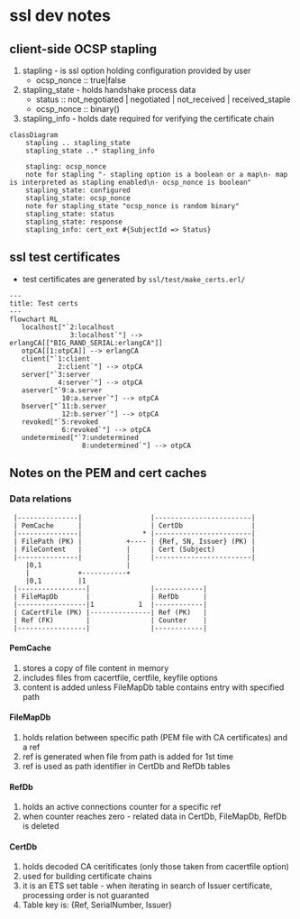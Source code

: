 <!--
%% %CopyrightBegin%
%%
%% SPDX-License-Identifier: Apache-2.0
%%
%% Copyright Ericsson AB 2024-2025. All Rights Reserved.
%%
%% Licensed under the Apache License, Version 2.0 (the "License");
%% you may not use this file except in compliance with the License.
%% You may obtain a copy of the License at
%%
%%     http://www.apache.org/licenses/LICENSE-2.0
%%
%% Unless required by applicable law or agreed to in writing, software
%% distributed under the License is distributed on an "AS IS" BASIS,
%% WITHOUT WARRANTIES OR CONDITIONS OF ANY KIND, either express or implied.
%% See the License for the specific language governing permissions and
%% limitations under the License.
%%
%% %CopyrightEnd%
-->
# ssl dev notes
## client-side OCSP stapling
1. stapling - is ssl option holding configuration provided by user
   - ocsp_nonce :: true|false
2. stapling_state - holds handshake process data
   - status :: not_negotiated | negotiated | not_received | received_staple
   - ocsp_nonce :: binary()
3. stapling_info - holds date required for verifying the certificate chain

```mermaid
classDiagram
    stapling .. stapling_state
    stapling_state ..* stapling_info

    stapling: ocsp_nonce
    note for stapling "- stapling option is a boolean or a map\n- map is interpreted as stapling enabled\n- ocsp_nonce is boolean"
    stapling_state: configured
    stapling_state: ocsp_nonce
    note for stapling_state "ocsp_nonce is random binary"
    stapling_state: status
    stapling_state: response
    stapling_info: cert_ext #{SubjectId => Status}
```
## ssl test certificates
- test certificates are generated by `ssl/test/make_certs.erl/`

```mermaid
---
title: Test certs
---
flowchart RL
   localhost["`2:localhost
               3:localhost`"] --> erlangCA[["BIG_RAND_SERIAL:erlangCA"]]
   otpCA[[1:otpCA]] --> erlangCA
   client["`1:client
            2:client`"] --> otpCA
   server["`3:server
            4:server`"] --> otpCA
   aserver["`9:a.server
             10:a.server`"] --> otpCA
   bserver["`11:b.server
             12:b.server`"] --> otpCA
   revoked["`5:revoked
             6:revoked`"] --> otpCA
   undetermined["`7:undetermined
                  8:undetermined`"] --> otpCA
```

## Notes on the PEM and cert caches
### Data relations

     |---------------|                 |------------------------|
     | PemCache      |                 | CertDb                 |
     |---------------|               * |------------------------|
     | FilePath (PK) |           +---- | {Ref, SN, Issuer} (PK) |
     | FileContent   |           |     | Cert (Subject)         |
     |---------------|           |     |------------------------|
        |0,1                     |
        |            +-----------+
        |0,1         |1
     |-----------------|               |------------|
     | FileMapDb       |               | RefDb      |
     |-----------------|1           1  |------------|
     | CaCertFile (PK) |---------------| Ref (PK)   |
     | Ref (FK)        |               | Counter    |
     |-----------------|               |------------|

#### PemCache
1. stores a copy of file content in memory
2. includes files from cacertfile, certfile, keyfile options
3. content is added unless FileMapDb table contains entry with specified path

#### FileMapDb
1. holds relation between specific path (PEM file with CA certificates) and a ref
2. ref is generated when file from path is added for 1st time
3. ref is used as path identifier in CertDb and RefDb tables

#### RefDb
1. holds an active connections counter for a specific ref
2. when counter reaches zero - related data in CertDb, FileMapDb, RefDb is deleted

#### CertDb
1. holds decoded CA ceritificates (only those taken from cacertfile option)
2. used for building certificate chains
3. it is an ETS set table - when iterating in search of Issuer certificate,
   processing order is not guaranted
4. Table key is: {Ref, SerialNumber, Issuer}
